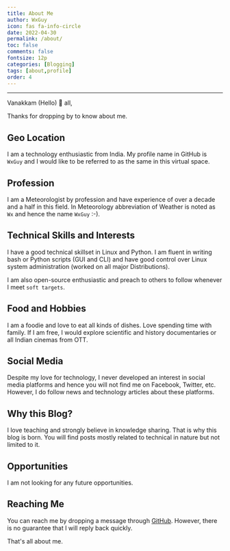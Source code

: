 ```yaml
---
title: About Me
author: WxGuy
icon: fas fa-info-circle
date: 2022-04-30
permalink: /about/
toc: false
comments: false
fontsize: 12p
categories: [Blogging]
tags: [about,profile]
order: 4
---
```


-----------------------------

Vanakkam (Hello) 🙏 all,

Thanks for dropping by to know about me. 

## Geo Location 

I am a technology enthusiastic from India. My profile name in GitHub is `WxGuy` and I would like to be referred to as the same in this virtual space.

## Profession

I am a Meteorologist by profession and have experience of over a decade and a half in this field. In Meteorology abbreviation of Weather is noted as `Wx` and hence the name `WxGuy` :-).

## Technical Skills and Interests

I have a good technical skillset in Linux and Python. I am fluent in writing bash or Python scripts (GUI and CLI) and have good control over Linux system administration (worked on all major Distributions).  

I am also open-source enthusiastic and preach to others to follow whenever I meet `soft targets`.

## Food and Hobbies

I am a foodie and love to eat all kinds of dishes. Love spending time with family. If I am free, I would explore scientific and history documentaries or all Indian cinemas from OTT.

## Social Media

Despite my love for technology, I  never developed an interest in social media platforms and hence you will not find me on Facebook, Twitter, etc. However, I do follow news and technology articles about these platforms.

## Why this Blog?

I love teaching and strongly believe in knowledge sharing. That is why this blog is born. You will find posts mostly related to technical in nature but not limited to it.

## Opportunities

I am not looking for any future opportunities.

## Reaching Me

You can reach me by dropping a message through [GitHub](https://github.com/wxguy). However, there is no guarantee that I will reply back quickly.

That's all about me. 